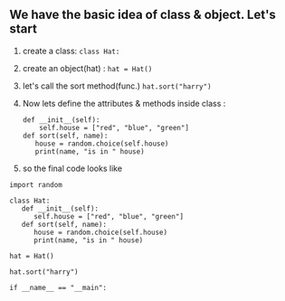 ## We have the basic idea of class & object. Let's start

1. create a class:
  `class Hat:`

2. create an object(hat) :
  `hat = Hat()`

3. let's call the sort method(func.)
  `hat.sort("harry")`

5. Now lets define the attributes & methods inside class :
   ```
   def __init__(self):
       self.house = ["red", "blue", "green"]
   def sort(self, name):
      house = random.choice(self.house)
      print(name, "is in " house)
    ```
   
6. so the final code looks like 
 ```
 import random

 class Hat: 
    def __init__(self):
       self.house = ["red", "blue", "green"]
    def sort(self, name):
       house = random.choice(self.house)
       print(name, "is in " house)

 hat = Hat()

 hat.sort("harry")

if __name__ == "__main":
 
```
